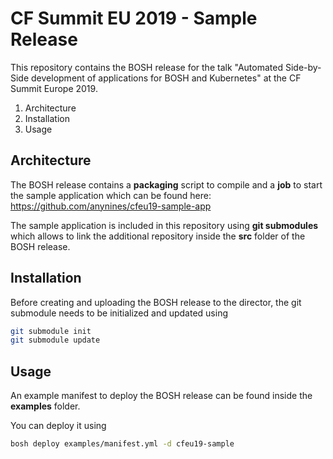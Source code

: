 # CF Summit EU 2019 - Sample Release

This repository contains the BOSH release for the talk "Automated Side-by-Side development of applications for BOSH and Kubernetes" at the CF Summit Europe 2019.

1. Architecture
2. Installation
3. Usage

## Architecture

The BOSH release contains a **packaging** script to compile and a **job** to start the sample application which can be found here: https://github.com/anynines/cfeu19-sample-app

The sample application is included in this repository using **git submodules** which allows to link the additional repository inside the **src** folder of the BOSH release.

## Installation

Before creating and uploading the BOSH release to the director, the git submodule needs to be initialized and updated using

```sh
git submodule init
git submodule update
```

## Usage

An example manifest to deploy the BOSH release can be found inside the **examples** folder.

You can deploy it using

```sh
bosh deploy examples/manifest.yml -d cfeu19-sample
```
